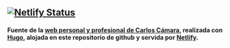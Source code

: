 ## [![Netlify Status](https://api.netlify.com/api/v1/badges/b2e41189-674e-403b-bc10-199e3aed6136/deploy-status)](https://app.netlify.com/sites/carloscamara/deploys)


#### Fuente de la [web personal y profesional de Carlos Cámara](https://carloscamara.es), realizada con [Hugo](http://gohugo.io/), alojada en este repositorio de github y servida por [Netlify](http://netlify.com/).
